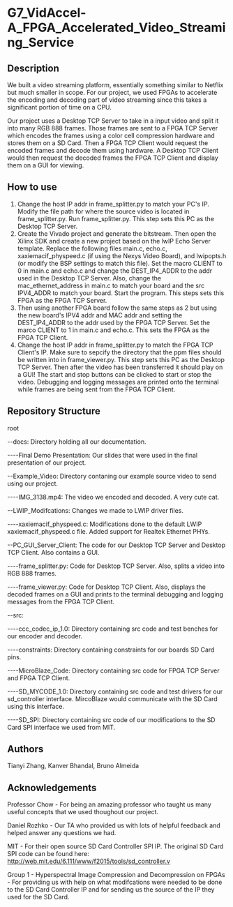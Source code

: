 # G7_VidAccel-A_FPGA_Accelerated_Video_Streaming_Service

## Description

We built a video streaming platform, essentially something similar to Netflix but much smaller in scope. For our project, we used FPGAs to accelerate the encoding and decoding part of video streaming since this takes a significant portion of time on a CPU. 

Our project uses a Desktop TCP Server to take in a input video and split it into many RGB 888 frames. Those frames are sent to a FPGA TCP Server which encodes the frames using a color cell compression hardware and stores them on a SD Card. Then a FPGA TCP Client would request the encoded frames and decode them using hardware. A Desktop TCP Client would then request the decoded frames the FPGA TCP Client and display them on a GUI for viewing.

## How to use

1. Change the host IP addr in frame_splitter.py to match your PC's IP. Modify the file path for where the source video is located in frame_splitter.py. Run frame_splitter.py. This step sets this PC as the Desktop TCP Server.
2. Create the Vivado project and generate the bitstream. Then open the Xilinx SDK and create a new project based on the lwIP Echo Server template. Replace the following files main.c, echo.c, xaxiemacif_physpeed.c (if using the Nexys Video Board), and lwipopts.h (or modify the BSP settings to match this file). Set the macro CLIENT to 0 in main.c and echo.c and change the DEST_IP4_ADDR to the addr used in the Desktop TCP Server. Also, change the mac_ethernet_address in main.c to match your board and the src IPV4_ADDR to match your board. Start the program. This steps sets this FPGA as the FPGA TCP Server.
3. Then using another FPGA board follow the same steps as 2 but using the new board's IPV4 addr and MAC addr and setting the DEST_IP4_ADDR to the addr used by the FPGA TCP Server. Set the marco CLIENT to 1 in main.c and echo.c. This sets the FPGA as the FPGA TCP Client.
4. Change the host IP addr in frame_splitter.py to match the FPGA TCP Client's IP. Make sure to sepcify the directory that the ppm files should be written into in frame_viewer.py. This step sets this PC as the Desktop TCP Server. Then after the video has been transferred it should play on a GUI! The start and stop buttons can be clicked to start or stop the video. Debugging and logging messages are printed onto the terminal while frames are being sent from the FPGA TCP Client.

## Repository Structure

root

--docs: Directory holding all our documentation.

----Final Demo Presentation: Our slides that were used in the final presentation of our project.

--Example_Video: Directory contaning our example source video to send using our project.

----IMG_3138.mp4: The video we encoded and decoded. A very cute cat.

--LWIP_Modifcations: Changes we made to LWIP driver files.

----xaxiemacif_physpeed.c: Modifications done to the default LWIP xaxiemacif_physpeed.c file. Added support for Realtek Ethernet PHYs.

--PC_GUI_Server_Client: The code for our Desktop TCP Server and Desktop TCP Client. Also contains a GUI.

----frame_splitter.py: Code for Desktop TCP Server. Also, splits a video into RGB 888 frames.

----frame_viewer.py: Code for Desktop TCP Client. Also, displays the decoded frames on a GUI and prints to the terminal debugging and logging messages from the FPGA TCP Client.

--src:

----ccc_codec_ip_1.0: Directory containing src code and test benches for our encoder and decoder.

----constraints: Directory containing constraints for our boards SD Card pins.

----MicroBlaze_Code: Directory containing src code for FPGA TCP Server and FPGA TCP Client.

----SD_MYCODE_1.0: Directory containing src code and test drivers for our sd_controller interface. MircoBlaze would communicate with the SD Card using this interface. 

----SD_SPI: Directory containing src code of our modifications to the SD Card SPI interface we used from MIT. 

## Authors

Tianyi Zhang,
Kanver Bhandal,
Bruno Almeida 

## Acknowledgements
Professor Chow - For being an amazing professor who taught us many useful concepts that we used thoughout our project. 

Daniel Rozhko - Our TA who provided us with lots of helpful feedback and helped answer any questions we had.

MIT - For their open source SD Card Controller SPI IP. The original SD Card SPI code can be found here: http://web.mit.edu/6.111/www/f2015/tools/sd_controller.v

Group 1 - Hyperspectral Image Compression and Decompression on FPGAs - For providing us with help on what modifcations were needed to be done to the SD Card Controller IP and for sending us the source of the IP they used for the SD Card.
